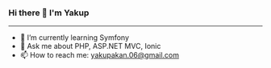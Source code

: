### Hi there 👋 I'm Yakup

<hr>


- 🌱 I’m currently learning Symfony
- 💬 Ask me about PHP, ASP.NET MVC, Ionic
- 📫 How to reach me: yakupakan.06@gmail.com


